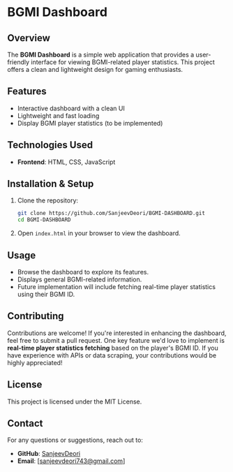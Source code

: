 # BGMI Dashboard

## Overview
The **BGMI Dashboard** is a simple web application that provides a user-friendly interface for viewing BGMI-related player statistics. This project offers a clean and lightweight design for gaming enthusiasts.

## Features
- Interactive dashboard with a clean UI
- Lightweight and fast loading
- Display BGMI player statistics (to be implemented)

## Technologies Used
- **Frontend**: HTML, CSS, JavaScript

## Installation & Setup
1. Clone the repository:
   ```bash
   git clone https://github.com/SanjeevDeori/BGMI-DASHBOARD.git
   cd BGMI-DASHBOARD
   ```
2. Open `index.html` in your browser to view the dashboard.

## Usage
- Browse the dashboard to explore its features.
- Displays general BGMI-related information.
- Future implementation will include fetching real-time player statistics using their BGMI ID.

## Contributing
Contributions are welcome! If you're interested in enhancing the dashboard, feel free to submit a pull request. One key feature we'd love to implement is **real-time player statistics fetching** based on the player's BGMI ID. If you have experience with APIs or data scraping, your contributions would be highly appreciated!

## License
This project is licensed under the MIT License.

## Contact
For any questions or suggestions, reach out to:
- **GitHub**: [SanjeevDeori](https://github.com/SanjeevDeori)
- **Email**: [sanjeevdeori743@gmail.com] 

